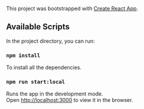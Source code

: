 This project was bootstrapped with [Create React App](https://github.com/facebook/create-react-app).

## Available Scripts

In the project directory, you can run:

### `npm install`

To install all the dependencies.

### `npm run start:local`

Runs the app in the development mode.<br />
Open [http://localhost:3000](http://localhost:3000) to view it in the browser.
